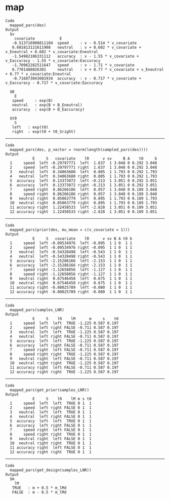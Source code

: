 # map

    Code
      mapped_pars(des)
    Output
      $v 
        covariate           E         
       -0.513716908811104  speed     : v - 0.514 * v_covariate
       0.601813121611908   neutral   : v + 0.602 * v_covariate + v_Eneutral + 0.602 * v_covariate:Eneutral
       -1.54982186331112   accuracy  : v - 1.55 * v_covariate + v_Eaccuracy - 1.55 * v_covariate:Eaccuracy
       -1.70962282511647   speed     : v - 1.71 * v_covariate
       0.7701488026301     neutral   : v + 0.77 * v_covariate + v_Eneutral + 0.77 * v_covariate:Eneutral
       -0.716873043602934  accuracy  : v - 0.717 * v_covariate + v_Eaccuracy - 0.717 * v_covariate:Eaccuracy
      
      $B 
        E         
       speed     : exp(B)
       neutral   : exp(B + B_Eneutral)
       accuracy  : exp(B + B_Eaccuracy)
      
      $t0 
        S      
       left   : exp(t0)
       right  : exp(t0 + t0_Sright)
      

---

    Code
      mapped_pars(des, p_vector = rnorm(length(sampled_pars(des))))
    Output
                E     S   covariate    lR      v sv     B A    t0     b
      1     speed  left -0.29797771  left  1.637  1 3.048 0 0.292 3.048
      2     speed  left -0.29797771 right  1.637  1 3.048 0 0.292 3.048
      3   neutral  left  0.34063680  left  0.805  1 1.793 0 0.292 1.793
      4   neutral  left  0.34063680 right  0.805  1 1.793 0 0.292 1.793
      5  accuracy  left  0.13373072  left -0.213  1 3.051 0 0.292 3.051
      6  accuracy  left  0.13373072 right -0.213  1 3.051 0 0.292 3.051
      7     speed right  0.86266186  left  0.057  1 3.048 0 0.189 3.048
      8     speed right  0.86266186 right  0.057  1 3.048 0 0.189 3.048
      9   neutral right  0.05063779  left  0.895  1 1.793 0 0.189 1.793
      10  neutral right  0.05063779 right  0.895  1 1.793 0 0.189 1.793
      11 accuracy right  1.22458533  left -2.828  1 3.051 0 0.189 3.051
      12 accuracy right  1.22458533 right -2.828  1 3.051 0 0.189 3.051

---

    Code
      mapped_pars(prior(des, mu_mean = c(v_covariate = 1)))
    Output
                E     S   covariate    lR      v sv B A t0 b
      1     speed  left -0.09534976  left -0.095  1 1 0  1 1
      2     speed  left -0.09534976 right -0.095  1 1 0  1 1
      3   neutral  left -0.54328498  left -0.543  1 1 0  1 1
      4   neutral  left -0.54328498 right -0.543  1 1 0  1 1
      5  accuracy  left -2.15286166  left -2.153  1 1 0  1 1
      6  accuracy  left -2.15286166 right -2.153  1 1 0  1 1
      7     speed right -1.12658056  left -1.127  1 1 0  1 1
      8     speed right -1.12658056 right -1.127  1 1 0  1 1
      9   neutral right  0.67546458  left  0.675  1 1 0  1 1
      10  neutral right  0.67546458 right  0.675  1 1 0  1 1
      11 accuracy right -0.08025789  left -0.080  1 1 0  1 1
      12 accuracy right -0.08025789 right -0.080  1 1 0  1 1

---

    Code
      mapped_pars(samples_LNR)
    Output
                E     S    lR    lM      m     s    t0
      1     speed  left  left  TRUE -1.225 0.587 0.197
      2     speed  left right FALSE -0.711 0.587 0.197
      3   neutral  left  left  TRUE -1.225 0.587 0.197
      4   neutral  left right FALSE -0.711 0.587 0.197
      5  accuracy  left  left  TRUE -1.225 0.587 0.197
      6  accuracy  left right FALSE -0.711 0.587 0.197
      7     speed right  left FALSE -0.711 0.587 0.197
      8     speed right right  TRUE -1.225 0.587 0.197
      9   neutral right  left FALSE -0.711 0.587 0.197
      10  neutral right right  TRUE -1.225 0.587 0.197
      11 accuracy right  left FALSE -0.711 0.587 0.197
      12 accuracy right right  TRUE -1.225 0.587 0.197

---

    Code
      mapped_pars(get_prior(samples_LNR))
    Output
                E     S    lR    lM m s t0
      1     speed  left  left  TRUE 0 1  1
      2     speed  left right FALSE 0 1  1
      3   neutral  left  left  TRUE 0 1  1
      4   neutral  left right FALSE 0 1  1
      5  accuracy  left  left  TRUE 0 1  1
      6  accuracy  left right FALSE 0 1  1
      7     speed right  left FALSE 0 1  1
      8     speed right right  TRUE 0 1  1
      9   neutral right  left FALSE 0 1  1
      10  neutral right right  TRUE 0 1  1
      11 accuracy right  left FALSE 0 1  1
      12 accuracy right right  TRUE 0 1  1

---

    Code
      mapped_pars(get_design(samples_LNR))
    Output
      $m 
        lM     
       TRUE   : m + 0.5 * m_lMd
       FALSE  : m - 0.5 * m_lMd
      

